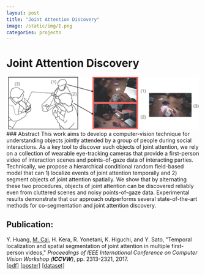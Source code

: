 ```yaml
---
layout: post
title: "Joint Attention Discovery"  
image: /static/img/I.png
categories: projects
---
```

# Joint Attention Discovery
<img class="img-responsive" src="/assets/EPIC2017_concept.jpg">
### Abstract
This work aims to develop a computer-vision technique for understanding objects jointly attended by a group of people during social interactions. As a key tool to discover such objects of joint attention, we rely on a collection of wearable eye-tracking cameras that provide a first-person video of interaction scenes and points-of-gaze data of interacting parties. Technically, we propose a hierarchical conditional random field-based model that can 1) localize events of joint attention temporally and 2) segment objects of joint attention spatially. We show that by alternating these two procedures, objects of joint attention can be discovered reliably even from cluttered scenes and noisy points-of-gaze data. Experimental results demonstrate that our approach outperforms several state-of-the-art methods for co-segmentation and joint attention discovery.

## Publication:
Y. Huang, <u>M. Cai</u>, H. Kera, R. Yonetani, K. Higuchi, and Y. Sato, &quot;Temporal localization and spatial segmentation of joint attention in multiple first-person videos,&quot; <i>Proceedings of IEEE International Conference on Computer Vision Workshop (**ICCVW**)</i>, pp. 2313-2321, 2017.   
[[pdf]](http://openaccess.thecvf.com/content_ICCV_2017_workshops/papers/w34/attention_hyfiis.u-tokyo.ac.jp_cai-mjiis.u-tokyo.ac.jp_keraiis.u-tokyo.ac.jp_ICCV_2017_paper.pdf)
[[poster]](/assets/HC_ICCVW2017_poster.pdf)
[[dataset]](https://github.com/cai-mj/UTJA_dataset)
